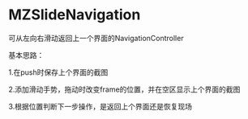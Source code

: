 # MZSlideNavigation
可从左向右滑动返回上一个界面的NavigationController

基本思路：

  1.在push时保存上个界面的截图
  
  2.添加滑动手势，拖动时改变frame的位置，并在空区显示上个界面的截图
  
  3.根据位置判断下一步操作，是返回上个界面还是恢复现场
